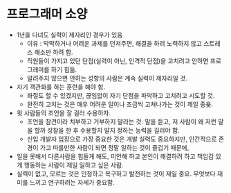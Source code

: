 # 프로그래머 소양

- 1년을 다녀도 실력이 제자리인 경우가 있음
  - 이유 : 막막하거나 어려운 과제를 던져주면, 해결을 하려 노력하지 않고 스트레스 해소만 하려 함.
  - 직원들이 가지고 있던 단점(실력이 아닌, 인격적 단점)을 고치려고 안하면 프로그래머를 하기 힘듦.
  - 알려주지 않으면 안하는 성향의 사람은 계속 실력이 제자리일 것.
- 자기 객관화를 하는 훈련을 해야 함.
  - 좌절도 할 수 있겠지만, 끊임없이 자기 단점을 파악하고 고치려고 시도할 것.
  - 완전히 고치는 것은 매우 어려운 일이나 조금씩 고쳐나가는 것이 제일 중욪.
- 윗 사람들의 조언을 잘 걸러 수용하자.
  - 조언을 참견이라 치부하고 거부하지 말라는 것. 말을 듣고, 저 사람이 왜 저런 말을 할까 성찰을 한 후 수용할지 말지 정하는 능력을 길러야 함.
  - 신입 개발자 입장으로 가장 중요한 것은 개발 실력도 중요하지만, 인간적으로 존경이 가고 따를만한 사람이 되면 정말 일하는 것이 즐겁기 때문에, 
- 일을 못해서 다른사람을 힘들게 해도, 미안해 하고 본인이 해결하려 하고 책임감 있게 행동하는 사람이 제일 일하고 싶은 사람.
- 실력이 없고, 모르는 것은 인정하고 복구하고 발전하는 것이 제일 중요. 무엇보다 재미를 느끼고 연구하려는 자세가 중요함.